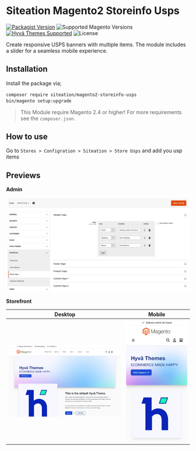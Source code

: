 # Siteation Magento2 Storeinfo Usps

[![Packagist Version](https://img.shields.io/packagist/v/siteation/magento2-storeinfo-usps?style=for-the-badge)](https://packagist.org/packages/siteation/magento2-storeinfo-usps)
![Supported Magento Versions](https://img.shields.io/badge/magento-%202.3_|_2.4-brightgreen.svg?logo=magento&longCache=true&style=for-the-badge)
[![Hyvä Themes Supported](https://img.shields.io/badge/Hyva_Themes-Supported-3df0af.svg?longCache=true&style=for-the-badge)](https://hyva.io/)
![License](https://img.shields.io/github/license/Siteation/magento2-storeinfo-usps?color=%23234&style=for-the-badge)

Create responsive USPS banners with multiple items. The module includes a slider for a seamless mobile experience.

## Installation

Install the package via;

```bash
composer require siteation/magento2-storeinfo-usps
bin/magento setup:upgrade
```

> This Module require Magento 2.4 or higher!
> For more requirements see the `composer.json`.

## How to use

Go to `Stores > Configration > Siteation > Store Usps` and add you usp items

## Previews

**Admin**

![preview-1]

**Storefront**

| Desktop      | Mobile       |
| ------------ | ------------ |
| ![preview-2] | ![preview-3] |

[preview-1]: ./assets/preview-admin.jpg "Preview of the Magento2 admin Siteation StoreInfo Usps"
[preview-2]: ./assets/preview.jpg "Preview of the Siteation StoreInfo Usps"
[preview-3]: ./assets/preview-mobile.jpg "Preview of the Siteation StoreInfo Usps on Mobile"
